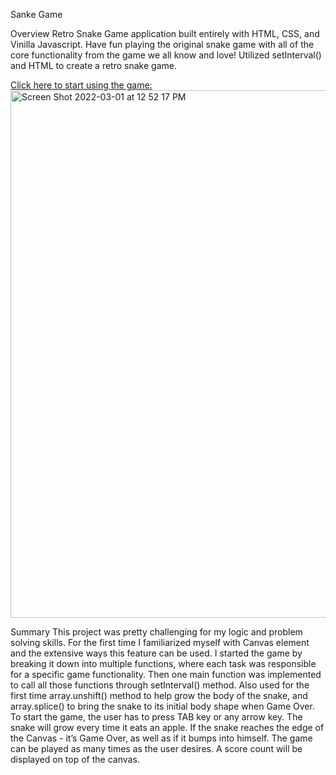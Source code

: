 Sanke Game

Overview
Retro Snake Game application built entirely with HTML, CSS, and Vinilla Javascript.
Have fun playing the original snake game with all of the core functionality from the game we all know and love!
Utilized setInterval() and HTML <canvas> to create a retro snake game. 
  
[Click here to start using the game:](https://ratzushca.github.io/Snake-Game/)
  <img width="844" alt="Screen Shot 2022-03-01 at 12 52 17 PM" src="https://user-images.githubusercontent.com/93014061/156246963-076f5e39-b5de-44ed-a757-dfa72990e8e4.png">

Summary
    This project was pretty challenging for my logic and problem solving skills. For the first time I familiarized myself with Canvas element and the extensive ways this feature can be used. I started the game by breaking it down into multiple functions, where each task was responsible for a specific game functionality. Then one main function was implemented to call all those functions through setInterval() method. Also used for the first time array.unshift() method to help grow the body of the snake, and array.splice() to bring the snake to its initial body shape when Game Over. To start the game, the user has to press TAB key or any arrow key. The snake will grow every time it eats an apple. If the snake reaches the edge of the Canvas - it’s Game Over, as well as if it bumps into himself. The game can be played as many times as the user desires. A score count will be displayed on top of the canvas.
